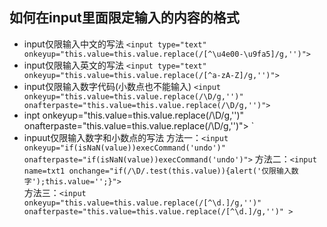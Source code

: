 ## 如何在input里面限定输入的内容的格式
* input仅限输入中文的写法
`<input type="text" onkeyup="this.value=this.value.replace(/[^\u4e00-\u9fa5]/g,'')">` 
*  input仅限输入英文的写法
`<input type="text" onkeyup="this.value=this.value.replace(/[^a-zA-Z]/g,'')"> `
* input仅限输入数字代码(小数点也不能输入)
`<input onkeyup="this.value=this.value.replace(/\D/g,'')" onafterpaste="this.value=this.value.replace(/\D/g,'')">  `
* inpt onkeyup="this.value=this.value.replace(/\D/g,'')" onafterpaste="this.value=this.value.replace(/\D/g,'')">  `
* inpuut仅限输入数字和小数点的写法
方法一：`<input onkeyup="if(isNaN(value))execCommand('undo')" onafterpaste="if(isNaN(value))execCommand('undo')">`
方法二：`<input name=txt1 onchange="if(/\D/.test(this.value)){alert('仅限输入数字');this.value='';}">`  
方法三：`<input onkeyup="this.value=this.value.replace(/[^\d.]/g,'')" onafterpaste="this.value=this.value.replace(/[^\d.]/g,'')" >`
